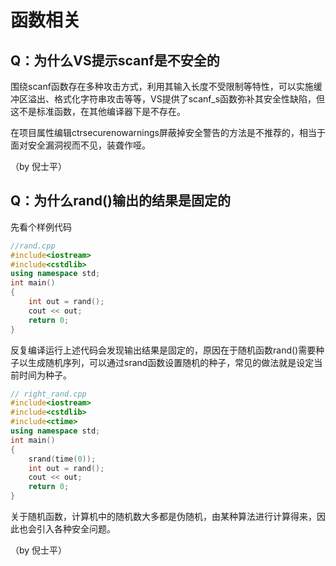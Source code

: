 # 函数相关

## Q：为什么VS提示scanf是不安全的

围绕scanf函数存在多种攻击方式，利用其输入长度不受限制等特性，可以实施缓冲区溢出、格式化字符串攻击等等，VS提供了scanf\_s函数弥补其安全性缺陷，但这不是标准函数，在其他编译器下是不存在。

在项目属性编辑ctrsecurenowarnings屏蔽掉安全警告的方法是不推荐的，相当于面对安全漏洞视而不见，装聋作哑。

（by 倪士平）

## Q：为什么rand()输出的结果是固定的

先看个样例代码

```cpp
//rand.cpp
#include<iostream>
#include<cstdlib>
using namespace std;
int main()
{
    int out = rand();
    cout << out;
    return 0;
}
```

反复编译运行上述代码会发现输出结果是固定的，原因在于随机函数rand()需要种子以生成随机序列，可以通过srand函数设置随机的种子，常见的做法就是设定当前时间为种子。

```cpp
// right_rand.cpp
#include<iostream>
#include<cstdlib>
#include<ctime>
using namespace std;
int main()
{
    srand(time(0));
    int out = rand();
    cout << out;
    return 0;
}
```

关于随机函数，计算机中的随机数大多都是伪随机，由某种算法进行计算得来，因此也会引入各种安全问题。

（by 倪士平）

